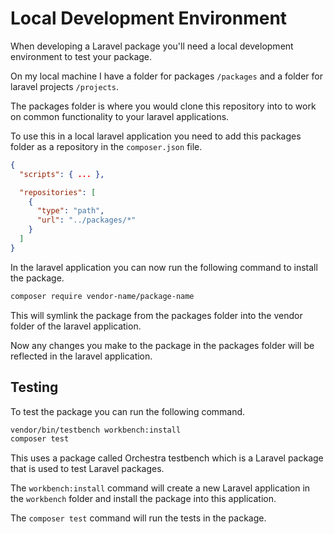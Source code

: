 # Local Development Environment

When developing a Laravel package you'll need a local development environment to test your package.

On my local machine I have a folder for packages `/packages` and a folder for laravel projects `/projects`.

The packages folder is where you would clone this repository into to work on common functionality to your laravel applications.

To use this in a local laravel application you need to add this packages folder as a repository in the `composer.json` file.

```json
{
  "scripts": { ... },

  "repositories": [
    {
      "type": "path",
      "url": "../packages/*"
    }
  ]
}
```

In the laravel application you can now run the following command to install the package.

```bash
composer require vendor-name/package-name
```

This will symlink the package from the packages folder into the vendor folder of the laravel application.

Now any changes you make to the package in the packages folder will be reflected in the laravel application.

## Testing

To test the package you can run the following command.

```bash
vendor/bin/testbench workbench:install
composer test
```

This uses a package called Orchestra testbench which is a Laravel package that is used to test Laravel packages.

The `workbench:install` command will create a new Laravel application in the `workbench` folder and install the package into this application.

The `composer test` command will run the tests in the package.
